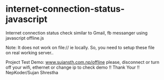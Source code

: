 # internet-connection-status-javascript
Internet connection status check similar to Gmail, fb messanger using javascript offline.js

Note: It does not work on file:// ie locally. So, you need to setup these file on real working server..

Project Test Demo: www.sujansth.com.np/offline
please, disconnect or turn off your wifi, ethernet or change ip to check demo !! Thank Your !! NepKoder/Sujan Shrestha
